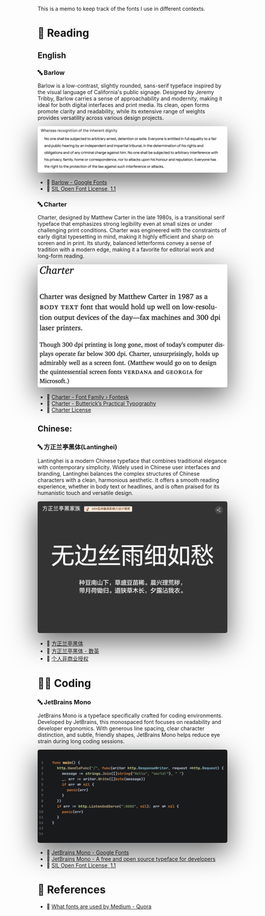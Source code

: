 This is a memo to keep track of the fonts I use in different contexts.

# 📖 Reading

## English

### 🔤 Barlow

Barlow is a low-contrast, slightly rounded, sans-serif typeface inspired by the visual language of California's public signage. Designed by Jeremy Tribby, Barlow carries a sense of approachability and modernity, making it ideal for both digital interfaces and print media. Its clean, open forms promote clarity and readability, while its extensive range of weights provides versatility across various design projects.

![](./barlow.png)

- 🔗 [Barlow - Google Fonts](https://fonts.google.com/)
- 📝 [SIL Open Font License, 1.1](./LICENSE-Barlow)

### 🔤 Charter

Charter, designed by Matthew Carter in the late 1980s, is a transitional serif typeface that emphasizes strong legibility even at small sizes or under challenging print conditions. Charter was engineered with the constraints of early digital typesetting in mind, making it highly efficient and sharp on screen and in print. Its sturdy, balanced letterforms convey a sense of tradition with a modern edge, making it a favorite for editorial work and long-form reading.

![](./charter.png)

- 🔗 [Charter - Font Family › Fontesk](https://fontesk.com/charter-typeface/)
- 🔗 [Charter - Butterick’s Practical Typography](https://practicaltypography.com/charter.html)
- 📝 [Charter License](./LICENSE-Charter)

## Chinese:

### 🔤 方正兰亭黑体(Lantinghei)

Lantinghei is a modern Chinese typeface that combines traditional elegance with contemporary simplicity. Widely used in Chinese user interfaces and branding, Lantinghei balances the complex structures of Chinese characters with a clean, harmonious aesthetic. It offers a smooth reading experience, whether in body text or headlines, and is often praised for its humanistic touch and versatile design.

![](./lantinghei.png)

- 🔗 [方正兰亭黑体](https://www.foundertype.com/index.php/FontInfo/index/id/216)
- 🔗 [方正兰亭黑体 - 数英](https://www.digitaling.com/articles/17129.html)
- 📝 [个人非商业授权](./LICENSE-Lantinghei)


# 👨‍💻 Coding

### 🔤 JetBrains Mono

JetBrains Mono is a typeface specifically crafted for coding environments. Developed by JetBrains, this monospaced font focuses on readability and developer ergonomics. With generous line spacing, clear character distinction, and subtle, friendly shapes, JetBrains Mono helps reduce eye strain during long coding sessions.

![](./jetbrains-mono.png)

- 🔗 [JetBrains Mono - Google Fonts](https://fonts.google.com/)
- 🔗 [JetBrains Mono - A free and open source typeface for developers](https://www.jetbrains.com/lp/mono/)
- 📝 [SIL Open Font License, 1.1](./LICENSE-JetBrains-Mono)


# 📑 References

- 🔗 [What fonts are used by Medium - Quora](https://www.quora.com/What-fonts-are-used-by-Medium)

<style>
img {
  border-radius: 5px;
  box-shadow:inset 0 1px 0 rgba(255,255,255,.6), 0 22px 70px 4px rgba(0,0,0,0.56), 0 0 0 1px rgba(0, 0, 0, 0.0);
}
</style>